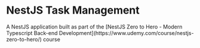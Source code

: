 <h1>NestJS Task Management</h1>
<p>A NestJS application built as part of the [NestJS Zero to Hero - Modern Typescript Back-end Development](https://www.udemy.com/course/nestjs-zero-to-hero/) course</p>
